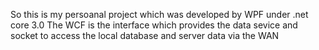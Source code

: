 So this is my persoanal project which was developed by WPF under .net core 3.0
The WCF is the interface which provides the data sevice and socket to access the local database and server data via the WAN
